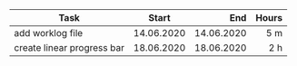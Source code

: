 | Task     | Start            | End  | Hours |
| ------------- |:-------------:| -----:| -----:|
| add worklog file | 14.06.2020 | 14.06.2020 | 5 m |
| create linear progress bar | 18.06.2020 | 18.06.2020 | 2 h |
